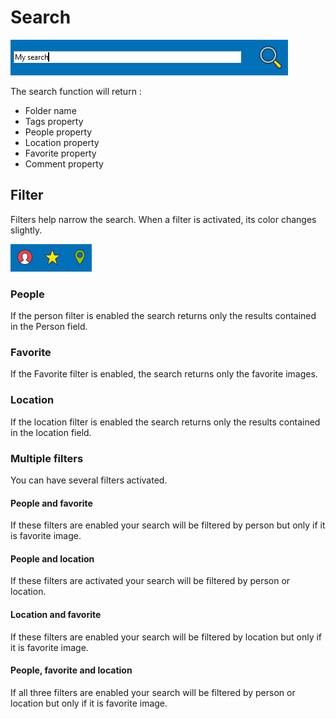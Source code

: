 # Search

![](/docs/assets/search.png)

The search function will return :
* Folder name
* Tags property
* People property
* Location property
* Favorite property
* Comment property

## Filter

Filters help narrow the search. When a filter is activated, its color changes slightly.

![](/docs/assets/filter.png)

### People

If the person filter is enabled the search returns only the results contained in the Person field.

### Favorite

If the Favorite filter is enabled, the search returns only the favorite images.

### Location

If the location filter is enabled the search returns only the results contained in the location field. 

### Multiple filters

You can have several filters activated.

#### People and favorite

If these filters are enabled your search will be filtered by person but only if it is favorite image.

#### People and location

If these filters are activated your search will be filtered by person or location.

#### Location and favorite

If these filters are enabled your search will be filtered by location but only if it is favorite image.

#### People, favorite and location

If all three filters are enabled your search will be filtered by person or location but only if it is favorite image.